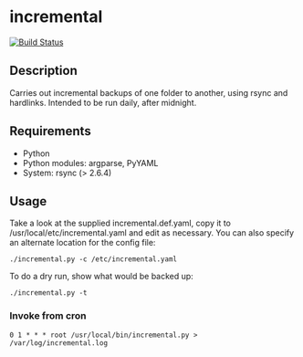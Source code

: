 incremental
===

[![Build Status](https://secure.travis-ci.org/spoofedpacket/incremental.png)](http://travis-ci.org/spoofedpacket/incremental)

## Description

Carries out incremental backups of one folder to another, using
rsync and hardlinks. Intended to be run daily, after midnight.

## Requirements

* Python
* Python modules: argparse, PyYAML
* System: rsync (> 2.6.4)

## Usage
   
Take a look at the supplied incremental.def.yaml, copy it to
/usr/local/etc/incremental.yaml and edit as necessary. You can
also specify an alternate location for the config file:

    ./incremental.py -c /etc/incremental.yaml

To do a dry run, show what would be backed up:

    ./incremental.py -t

### Invoke from cron
 
    0 1 * * * root /usr/local/bin/incremental.py > /var/log/incremental.log
